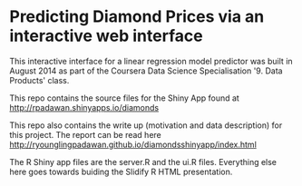 Predicting Diamond Prices via an interactive web interface
================
This interactive interface for a linear regression model predictor was built in August 2014 as part of the Coursera Data Science Specialisation '9. Data Products' class. 

This repo contains the source files for the Shiny App found at http://rpadawan.shinyapps.io/diamonds

This repo also contains the write up (motivation and data description) for this project. The report can be read here http://ryounglingpadawan.github.io/diamondsshinyapp/index.html

The R Shiny app files are the server.R and the ui.R files. Everything else here goes towards buiding the Slidify R HTML presentation.

